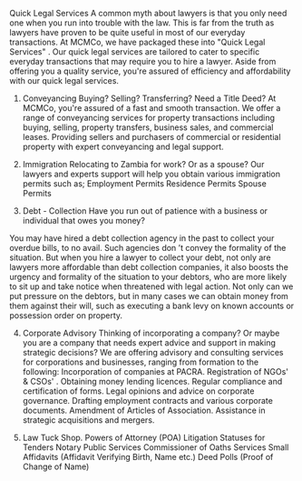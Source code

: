 Quick Legal Services
A common myth about lawyers is that you
only need one when you run into trouble
with the law. This is far from the truth as
lawyers have proven to be quite useful in
most of our everyday transactions. At
MCMCo, we have packaged these into
"Quick Legal Services"
. Our quick legal
services are tailored to cater to specific
everyday transactions that may require
you to hire a lawyer. Aside from offering
you a quality service, you're assured of
efficiency and affordability with our quick
legal services.

1. Conveyancing
   Buying? Selling? Transferring? Need a
   Title Deed?
   At MCMCo, you're assured of a fast and
   smooth transaction. We offer a range of
   conveyancing services for property
   transactions including buying, selling,
   property transfers, business sales, and
   commercial leases. Providing sellers and
   purchasers of commercial or residential
   property with expert conveyancing and
   legal support.

2. Immigration
   Relocating to Zambia for work? Or as
   a spouse?
   Our lawyers and experts support will help
   you obtain various immigration permits
   such as;
   Employment Permits
   Residence Permits
   Spouse Permits

3. Debt - Collection
   Have you run out of patience with a
   business or individual that owes you
   money?

You may have hired a debt collection
agency in the past to collect your overdue
bills, to no avail. Such agencies don
’t convey
the formality of the situation. But when you
hire a lawyer to collect your debt, not only
are lawyers more affordable than debt
collection companies, it also boosts the
urgency and formality of the situation to
your debtors, who are more likely to sit up
and take notice when threatened with legal
action. Not only can we put pressure on the
debtors, but in many cases we can obtain
money from them against their will, such as
executing a bank levy on known accounts
or possession order on property.

4. Corporate Advisory
   Thinking of incorporating a company?
   Or maybe you are a company that
   needs expert advice and support in
   making strategic decisions?
   We are offering advisory and consulting
   services for corporations and businesses,
   ranging from formation to the following:
   Incorporation of companies at PACRA.
   Registration of NGOs' & CSOs'
   .
   Obtaining money lending licences.
   Regular compliance and certification of
   forms.
   Legal opinions and advice on corporate
   governance.
   Drafting employment contracts and
   various corporate documents.
   Amendment of Articles of Association.
   Assistance in strategic acquisitions and
   mergers.

5. Law Tuck Shop.
   Powers of Attorney (POA)
   Litigation Statuses for Tenders
   Notary Public Services
   Commissioner of Oaths Services
   Small Affidavits (Affidavit Verifying
   Birth, Name etc.)
   Deed Polls (Proof of Change of Name)
